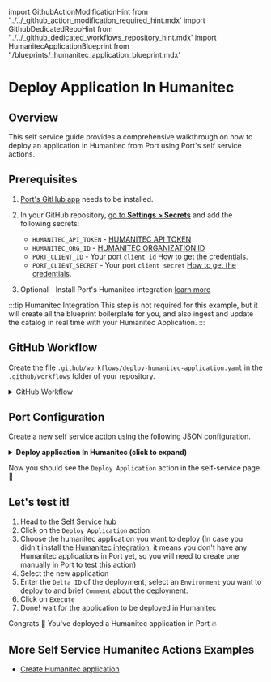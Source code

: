 import GithubActionModificationHint from '../../\_github_action_modification_required_hint.mdx'
import GithubDedicatedRepoHint from '../../\_github_dedicated_workflows_repository_hint.mdx'
import HumanitecApplicationBlueprint from './blueprints/_humanitec_application_blueprint.mdx'

# Deploy Application In Humanitec

## Overview
This self service guide provides a comprehensive walkthrough on how to deploy an application in Humanitec from Port using Port's self service actions.

## Prerequisites

1. [Port's GitHub app](https://github.com/apps/getport-io) needs to be installed.
2. In your GitHub repository, [go to **Settings > Secrets**](https://docs.github.com/en/actions/security-guides/using-secrets-in-github-actions#creating-secrets-for-a-repository) and add the following secrets:
   - `HUMANITEC_API_TOKEN` - [HUMANITEC API TOKEN](https://developer.humanitec.com/platform-orchestrator/reference/api-references/#authentication)
   - `HUMANITEC_ORG_ID` - [HUMANITEC ORGANIZATION ID](https://developer.humanitec.com/concepts/organizations/)
   - `PORT_CLIENT_ID` - Your port `client id` [How to get the credentials](https://docs.getport.io/build-your-software-catalog/sync-data-to-catalog/api/#find-your-port-credentials).
   - `PORT_CLIENT_SECRET` - Your port `client secret` [How to get the credentials](https://docs.getport.io/build-your-software-catalog/sync-data-to-catalog/api/#find-your-port-credentials).

3. Optional - Install Port's Humanitec integration [learn more](/docs/build-your-software-catalog/custom-integration/github-workflow/examples/humanitec/humanitec.md)

:::tip Humanitec Integration
This step is not required for this example, but it will create all the blueprint boilerplate for you, and also ingest and update the catalog in real time with your Humanitec Application.
:::

<HumanitecApplicationBlueprint/>

## GitHub Workflow

Create the file `.github/workflows/deploy-humanitec-application.yaml` in the `.github/workflows` folder of your repository.

<GithubDedicatedRepoHint/>

<details>
<summary>GitHub Workflow</summary>

```yaml showLineNumbers title="deploy-humanitec-application.yaml"
name: Deploy Humanitec Application
on:
  workflow_dispatch:
    inputs:
      delta_id:
        type: string
        description: The Delta ID
        required: true
      comment:
        type: string
        description: An optional comment to help communicate the purpose of the Deployment.
        required: false
      environment:
        type: string
        description: The Environment ID
        required: true
      port_context:
        required: true
        description: includes blueprint, run ID, and entity identifier from Port.

jobs:
  deploy-application:
    runs-on: ubuntu-latest
    steps:
      - name: Deploy Application
        uses: fjogeleit/http-request-action@v1
        with:
          url: 'https://api.humanitec.io/orgs/${{secrets.HUMANITEC_ORG_ID}}/apps/${{fromJson(inputs.port_context).entity}}/envs/${{inputs.environment}}/deploys'
          method: 'POST'
          customHeaders: '{"Content-Type": "application/json", "Authorization": "Bearer ${{ secrets.HUMANITEC_API_TOKEN }}"}'

      - name: Log Deploy Application Request Failure 
        if: failure()
        uses: port-labs/port-github-action@v1
        with:
          clientId: ${{ secrets.PORT_CLIENT_ID }}
          clientSecret: ${{ secrets.PORT_CLIENT_SECRET }}
          baseUrl: https://api.getport.io
          operation: PATCH_RUN
          runId: ${{fromJson(inputs.port_context).run_id}}
          logMessage: "Failed to deploy application ..."

      - name: Log Deploy Application Request Success
        uses: port-labs/port-github-action@v1
        with:
          clientId: ${{ secrets.PORT_CLIENT_ID }}
          clientSecret: ${{ secrets.PORT_CLIENT_SECRET }}
          baseUrl: https://api.getport.io
          operation: PATCH_RUN
          runId: ${{fromJson(inputs.port_context).run_id}}
          logMessage: |
             Application has been successfully deployed ! ✅
```

</details>

## Port Configuration

Create a new self service action using the following JSON configuration.

<details>
<summary><b> Deploy application In Humanitec (click to expand) </b></summary>

<GithubActionModificationHint/>

```json showLineNumbers
{
  "identifier": "deploy_application",
  "title": "Deploy Application",
  "icon": "Microservice",
  "description": "Deploy humanitec Application",
  "trigger": {
    "type": "self-service",
    "operation": "DAY-2",
    "userInputs": {
      "properties": {
        "delta_id": {
          "type": "string",
          "title": "Delta ID",
          "description": "Delta ID",
          "icon": "Deployment"
        },
        "comment": {
          "type": "string",
          "description": "Comment on the deployment",
          "title": "Comment"
        },
        "environment": {
          "type": "string",
          "title": "Environment",
          "description": "Deployment environment ID",
          "blueprint": "humanitecEnvironment",
          "format": "entity"
        }
      },
      "required": [
        "delta_id"
      ],
      "order": [
        "delta_id",
        "comment"
      ]
    },
    "blueprintIdentifier": "humanitecApplication"
  },
  "invocationMethod": {
    "type": "GITHUB",
    "org": "<GITHUB_ORG>",
    "repo": "<GITHUB_REPO>",
    "workflow": "deploy-humanitec-application.yaml",
    "workflowInputs": {
      "delta_id": "{{ .inputs.\"delta_id\" }}",
      "comment": "{{ .inputs.\"comment\" }}",
      "port_context": {
        "blueprint": "{{.action.blueprint}}",
        "entity": "{{.entity.identifier}}",
        "run_id": "{{.run.id}}"
      }
    },
    "reportWorkflowStatus": true
  },
  "requiredApproval": false
}
```
</details>

Now you should see the `Deploy Application` action in the self-service page. 🎉

## Let's test it!

1. Head to the [Self Service hub](https://app.getport.io/self-serve)
2. Click on the `Deploy Application` action
3. Choose the humanitec application you want to deploy (In case you didn't install the [Humanitec integration](/docs/build-your-software-catalog/custom-integration/github-workflow/examples/humanitec/humanitec.md), it means you don't have any Humanitec applications in Port yet, so you will need to create one manually in Port to test this action)
4. Select the new application
5. Enter the `Delta ID` of the deployment, select an `Environment` you want to deploy to and brief `Comment` about the deployment.
6. Click on `Execute`
7. Done! wait for the application to be deployed in Humanitec

Congrats 🎉 You've deployed a Humanitec application in Port 🔥

## More Self Service Humanitec Actions Examples
- [Create Humanitec application](/docs/actions-and-automations/setup-backend/github-workflow/examples/Humanitec/create-humanitec-application.md)
